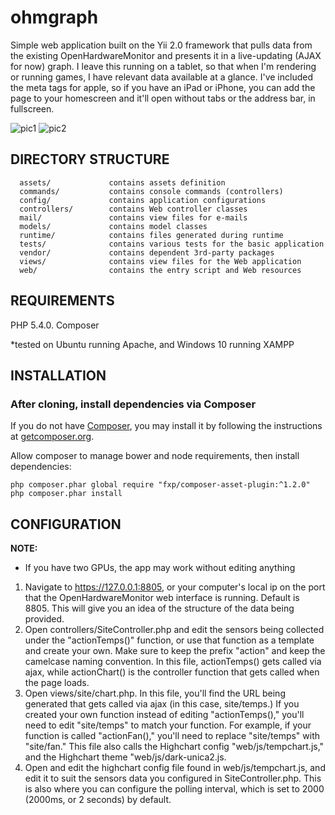 ohmgraph
============================

Simple web application built on the Yii 2.0 framework that pulls data from the existing OpenHardwareMonitor and presents it in a live-updating (AJAX for now) graph.  I leave this running on a tablet, so that when I'm rendering or running games, I have relevant data available at a glance.  I've included the meta tags for apple, so if you have an iPad or iPhone, you can add the page to your homescreen and it'll open without tabs or the address bar, in fullscreen.


![pic1](https://cloud.githubusercontent.com/assets/3989824/23152917/574f4c0e-f7d3-11e6-9f1e-4063fc6d3ebd.jpg)
![pic2](https://cloud.githubusercontent.com/assets/3989824/23152916/5746fa90-f7d3-11e6-8b74-87f2093dddf4.jpg)


DIRECTORY STRUCTURE
-------------------

      assets/             contains assets definition
      commands/           contains console commands (controllers)
      config/             contains application configurations
      controllers/        contains Web controller classes
      mail/               contains view files for e-mails
      models/             contains model classes
      runtime/            contains files generated during runtime
      tests/              contains various tests for the basic application
      vendor/             contains dependent 3rd-party packages
      views/              contains view files for the Web application
      web/                contains the entry script and Web resources

REQUIREMENTS
------------
PHP 5.4.0.
Composer

*tested on Ubuntu running Apache, and Windows 10 running XAMPP

INSTALLATION
------------

### After cloning, install dependencies via Composer

If you do not have [Composer](http://getcomposer.org/), you may install it by following the instructions
at [getcomposer.org](http://getcomposer.org/doc/00-intro.md#installation-nix).


Allow composer to manage bower and node requirements, then install dependencies:
~~~
php composer.phar global require "fxp/composer-asset-plugin:^1.2.0"
php composer.phar install
~~~

CONFIGURATION
-------------


**NOTE:**
- If you have two GPUs, the app may work without editing anything


1. Navigate to https://127.0.0.1:8805, or your computer's local ip on the port that the OpenHardwareMonitor web interface is running.  Default is 8805.  This will give you an idea of the structure of the data being provided.
2. Open controllers/SiteController.php and edit the sensors being collected under the "actionTemps()" function, or use that function as a template and create your own. Make sure to keep the prefix "action" and keep the camelcase naming convention.  In this file, actionTemps() gets called via ajax, while actionChart() is the controller function that gets called when the page loads.
3. Open views/site/chart.php. In this file, you'll find the URL being generated that gets called via ajax (in this case, site/temps.) If you created your own function instead of editing "actionTemps()," you'll need to edit "site/temps" to match your function.  For example, if your function is called "actionFan()," you'll need to replace "site/temps" with "site/fan."  This file also calls the Highchart config "web/js/tempchart.js," and the Highchart theme "web/js/dark-unica2.js.
4. Open and edit the highchart config file found in web/js/tempchart.js, and edit it to suit the sensors data you configured in SiteController.php.  This is also where you can configure the polling interval, which is set to 2000 (2000ms, or 2 seconds) by default.


